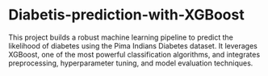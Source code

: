 # Diabetis-prediction-with-XGBoost
This project builds a robust machine learning pipeline to predict the likelihood of diabetes using the Pima Indians Diabetes dataset. It leverages XGBoost, one of the most powerful classification algorithms, and integrates preprocessing, hyperparameter tuning, and model evaluation techniques.
